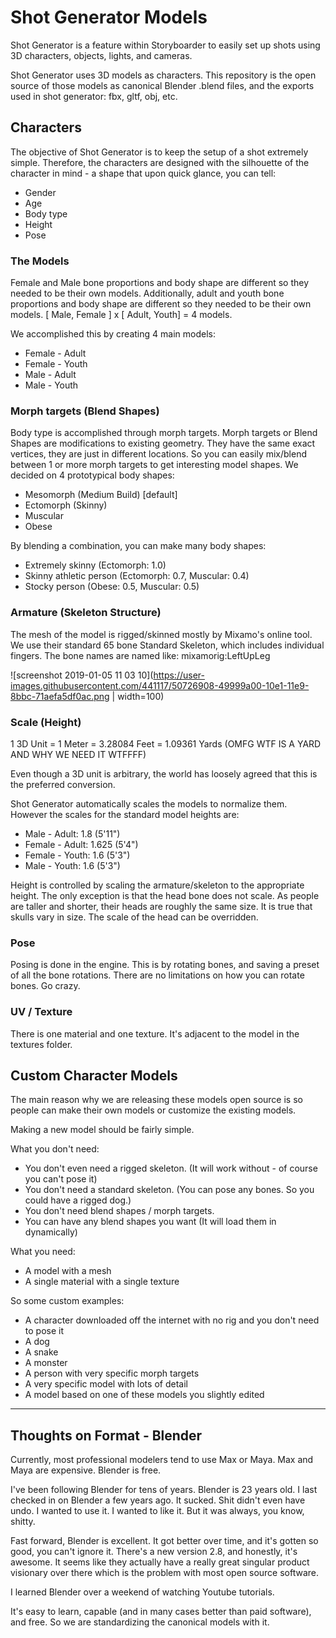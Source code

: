 # Shot Generator Models

Shot Generator is a feature within Storyboarder to easily set up shots using 3D characters, objects, lights, and cameras.

Shot Generator uses 3D models as characters. This repository is the open source of those models as canonical Blender .blend files, and the exports used in shot generator: fbx, gltf, obj, etc.

## Characters

The objective of Shot Generator is to keep the setup of a shot extremely simple. Therefore, the characters are designed with the silhouette of the character in mind - a shape that upon quick glance, you can tell:
  * Gender
  * Age
  * Body type
  * Height
  * Pose

### The Models

Female and Male bone proportions and body shape are different so they needed to be their own models. Additionally, adult and youth bone proportions and body shape are different so they needed to be their own models. [ Male, Female ] x [ Adult, Youth] = 4 models.

We accomplished this by creating 4 main models: 
  * Female - Adult
  * Female - Youth
  * Male - Adult
  * Male - Youth

### Morph targets (Blend Shapes)

Body type is accomplished through morph targets. Morph targets or Blend Shapes are modifications to existing geometry. They have the same exact vertices, they are just in different locations. So you can easily mix/blend between 1 or more morph targets to get interesting model shapes. We decided on 4 prototypical body shapes: 
  * Mesomorph (Medium Build) [default]
  * Ectomorph (Skinny)
  * Muscular
  * Obese

By blending a combination, you can make many body shapes: 
  * Extremely skinny (Ectomorph: 1.0)
  * Skinny athletic person (Ectomorph: 0.7, Muscular: 0.4)
  * Stocky person (Obese: 0.5, Muscular: 0.5)

### Armature (Skeleton Structure)

The mesh of the model is rigged/skinned mostly by Mixamo's online tool. We use their standard 65 bone Standard Skeleton, which includes individual fingers. The bone names are named like: mixamorig:LeftUpLeg

![screenshot 2019-01-05 11 03 10](https://user-images.githubusercontent.com/441117/50726908-49999a00-10e1-11e9-8bbc-71aefa5df0ac.png | width=100)


### Scale (Height)

1 3D Unit = 1 Meter = 3.28084 Feet = 1.09361 Yards (OMFG WTF IS A YARD AND WHY WE NEED IT WTFFFF)

Even though a 3D unit is arbitrary, the world has loosely agreed that this is the preferred conversion. 

Shot Generator automatically scales the models to normalize them. However the scales for the standard model heights are:
  * Male - Adult: 1.8 (5'11")
  * Female - Adult: 1.625 (5'4")
  * Female - Youth: 1.6 (5'3")
  * Male - Youth: 1.6 (5'3")

Height is controlled by scaling the armature/skeleton to the appropriate height. The only exception is that the head bone does not scale. As people are taller and shorter, their heads are roughly the same size. It is true that skulls vary in size. The scale of the head can be overridden. 

### Pose

Posing is done in the engine. This is by rotating bones, and saving a preset of all the bone rotations. There are no limitations on how you can rotate bones. Go crazy.

### UV / Texture

There is one material and one texture. It's adjacent to the model in the textures folder.

## Custom Character Models

The main reason why we are releasing these models open source is so people can make their own models or customize the existing models.

Making a new model should be fairly simple.

What you don't need: 
  * You don't even need a rigged skeleton. (It will work without - of course you can't pose it)
  * You don't need a standard skeleton. (You can pose any bones. So you could have a rigged dog.)
  * You don't need blend shapes / morph targets.
  * You can have any blend shapes you want (It will load them in dynamically)

What you need:
  * A model with a mesh
  * A single material with a single texture

So some custom examples:
  * A character downloaded off the internet with no rig and you don't need to pose it
  * A dog
  * A snake
  * A monster
  * A person with very specific morph targets
  * A very specific model with lots of detail
  * A model based on one of these models you slightly edited

----

## Thoughts on Format - Blender

Currently, most professional modelers tend to use Max or Maya. Max and Maya are expensive. Blender is free.

I've been following Blender for tens of years. Blender is 23 years old. I last checked in on Blender a few years ago. It sucked. Shit didn't even have undo. I wanted to use it. I wanted to like it. But it was always, you know, shitty.

Fast forward, Blender is excellent. It got better over time, and it's gotten so good, you can't ignore it. There's a new version 2.8, and honestly, it's awesome. It seems like they actually have a really great singular product visionary over there which is the problem with most open source software.

I learned Blender over a weekend of watching Youtube tutorials. 

It's easy to learn, capable (and in many cases better than paid software), and free. So we are standardizing the canonical models with it.

